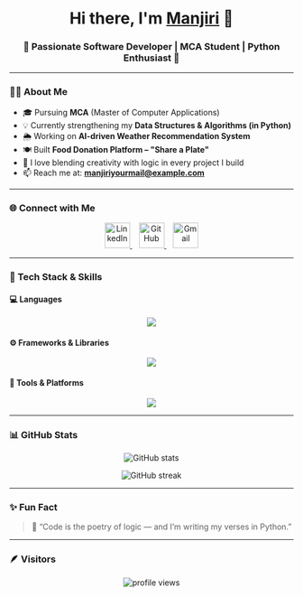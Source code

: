 <!-- 👋 Hi there -->
<h1 align="center">Hi there, I'm <a href="https://github.com/manjiri" target="_blank">Manjiri</a> 👋</h1>
<h3 align="center">🚀 Passionate Software Developer | MCA Student | Python Enthusiast 🐍</h3>

---

### 👩‍💻 About Me
- 🎓 Pursuing **MCA** (Master of Computer Applications)  
- 💡 Currently strengthening my **Data Structures & Algorithms (in Python)**  
- 🌦️ Working on **AI-driven Weather Recommendation System**  
- 🍽️ Built **Food Donation Platform – "Share a Plate"**  
- 💬 I love blending creativity with logic in every project I build  
- 📫 Reach me at: **[manjiriyourmail@example.com](mailto:manjiriyourmail@example.com)**  

---

### 🌐 Connect with Me
<p align="center">
  <a href="https://www.linkedin.com/in/your-linkedin-id" target="_blank">
    <img src="https://skillicons.dev/icons?i=linkedin" width="45px" alt="LinkedIn"/>
  </a>
  &nbsp;&nbsp;
  <a href="https://github.com/manjiri" target="_blank">
    <img src="https://skillicons.dev/icons?i=github" width="45px" alt="GitHub"/>
  </a>
  &nbsp;&nbsp;
  <a href="mailto:manjiriyourmail@example.com" target="_blank">
    <img src="https://cdn.jsdelivr.net/gh/simple-icons/simple-icons/icons/gmail.svg" width="45px" alt="Gmail"/>
  </a>
</p>

---

### 🧠 Tech Stack & Skills

#### 💻 Languages
<p align="center">
  <img src="https://skillicons.dev/icons?i=python,c,cpp,html,css,js" />
</p>

#### ⚙️ Frameworks & Libraries
<p align="center">
  <img src="https://skillicons.dev/icons?i=bootstrap,flask,react" />
</p>

#### 🧰 Tools & Platforms
<p align="center">
  <img src="https://skillicons.dev/icons?i=vscode,git,github,linux" />
</p>

---

### 📊 GitHub Stats

<p align="center">
  <img src="https://github-readme-stats.vercel.app/api?username=manjiri&show_icons=true&theme=tokyonight" alt="GitHub stats" />
</p>

<p align="center">
  <img src="https://github-readme-streak-stats.herokuapp.com/?user=manjiri&theme=tokyonight" alt="GitHub streak" />
</p>

---

### ✨ Fun Fact  
> 🌸 “Code is the poetry of logic — and I’m writing my verses in Python.”  

---

### 🪶 Visitors
<p align="center">
  <img src="https://komarev.com/ghpvc/?username=manjiri&label=Profile%20Views&color=brightgreen&style=for-the-badge" alt="profile views" />
</p>
